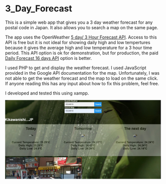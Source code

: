# 3_Day_Forecast
This is a simple web app that gives you a 3 day weather forecast 
for any postal code in Japan. It also allows you to search a map 
on the same page. 

The app uses the OpenWeather [5 day/ 3 Hour Forecast API](https://openweathermap.org/forecast5). Access 
to this API is free but it is not ideal for showing daily high and 
low tempertures because it gives the average high and low temperature
for a 3 hour time period. This API option is ok for demonstration, but 
for production, the paid [Daily Forecast 16 days API](https://openweathermap.org/forecast16) option is better.



I used PHP to get and display the weather forecast. I used JavaScript
provided in the Google API documentation for the map. Unfortunately, I 
was not able to get the weather forecast and the map to load on the same 
click. If anyone reading this has any input about how to fix this problem, 
feel free. 

I developed and tested this using xampp. 


![](img/app_pic.jpg)
